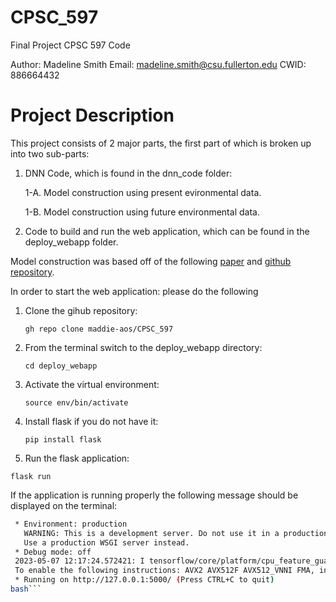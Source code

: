 # CPSC_597
Final Project CPSC 597 Code 

Author: Madeline Smith 
Email: madeline.smith@csu.fullerton.edu 
CWID: 886664432

# Project Description

This project consists of 2 major parts, the first part of which is broken up into two sub-parts:

1. DNN Code, which is found in the dnn_code folder:
   
   1-A. Model construction using present evironmental data.

   1-B. Model construction using future environmental data. 

2. Code to build and run the web application, which can be found in the deploy_webapp folder. 

Model construction was based off of the following [paper](https://www.biorxiv.org/content/10.1101/744441v1) and [github repository](https://github.com/naturalis/trait-geo-diverse-dl).

In order to start the web application: please do the following 

1. Clone the gihub repository:
   
   ```gh repo clone maddie-aos/CPSC_597```

2. From the terminal switch to the deploy_webapp directory:
   
   ```cd deploy_webapp```

3. Activate the virtual environment:
   
   ```source env/bin/activate ```

4. Install flask if you do not have it:
   
   ```pip install flask```

5. Run the flask application:
   
  ```flask run``` 

If the application is running properly the following message should be displayed on the terminal: 
```bash
 * Environment: production
   WARNING: This is a development server. Do not use it in a production deployment.
   Use a production WSGI server instead.
 * Debug mode: off
 2023-05-07 12:17:24.572421: I tensorflow/core/platform/cpu_feature_guard.cc:182] This TensorFlow binary is optimized to use available CPU instructions in performance-critical operations.
 To enable the following instructions: AVX2 AVX512F AVX512_VNNI FMA, in other operations, rebuild TensorFlow with the appropriate compiler flags.
 * Running on http://127.0.0.1:5000/ (Press CTRL+C to quit)
bash``` 




